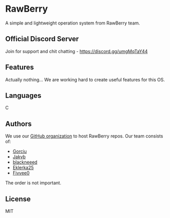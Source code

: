 # RawBerry

A simple and lightweight operation system from RawBerry team.

## Official Discord Server

Join for support and chit chatting - https://discord.gg/umgMqTaY44

## Features

Actually nothing... We are working hard to create useful features for this OS.

## Languages

C

## Authors

We use our [GitHub organization](https://github.com/RawBerryTeam) to host RawBerry repos. Our team consists of:

- [Gorciu](https://github.com/gorciu-official)
- [Jakyb](https://github.com/Goldjakyt)
- [blackneeed](https://github.com/blackneeed)
- [Eklerka25](https://github.com/Eklerka25)
- [Fivvee0](https://github.com/Fivvee0)
 
The order is not important.

## License

MIT
